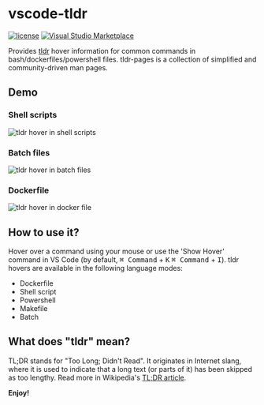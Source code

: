 # vscode-tldr

[![license](https://img.shields.io/github/license/bmuskalla/vscode-tldr.svg)](https://github.com/bmuskalla/vscode-tldr/blob/master/LICENSE)
[![Visual Studio Marketplace](https://vsmarketplacebadge.apphb.com/version-short/bmuskalla.vscode-tldr.svg)](https://marketplace.visualstudio.com/items?itemName=bmuskalla.vscode-tldr)

Provides [tldr](https://github.com/tldr-pages/tldr/) hover information for common commands in bash/dockerfiles/powershell files. tldr-pages is a collection of simplified and community-driven man pages.

## Demo

### Shell scripts

![tldr hover in shell scripts](https://user-images.githubusercontent.com/316929/56687643-10f4ef00-66d7-11e9-9c71-d70a8a8d5e87.gif)

### Batch files

![tldr hover in batch files](https://user-images.githubusercontent.com/316929/56687640-10f4ef00-66d7-11e9-992a-3301c89fcafc.gif)

### Dockerfile

![tldr hover in docker file](https://user-images.githubusercontent.com/316929/56687642-10f4ef00-66d7-11e9-8c43-d3cfe8d9169d.gif)

## How to use it?

Hover over a command using your mouse or use the 'Show Hover' command in VS Code (by default, <kbd>⌘ Command</kbd> + <kbd>K</kbd> <kbd>⌘ Command</kbd> + <kbd>I</kbd>).
tldr hovers are available in the following language modes:

- Dockerfile
- Shell script
- Powershell
- Makefile
- Batch

## What does "tldr" mean?

TL;DR stands for "Too Long; Didn't Read".
It originates in Internet slang, where it is used to indicate that a long text
(or parts of it) has been skipped as too lengthy.
Read more in Wikipedia's [TL;DR article](https://en.wikipedia.org/wiki/TL;DR).

**Enjoy!**
